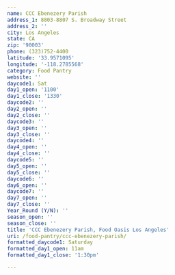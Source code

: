```yaml
---
name: CCC Ebenezery Parish
address_1: 8803-8807 S. Broadway Street
address_2: ''
city: Los Angeles
state: CA
zip: '90003'
phone: (323)752-4400
latitude: '33.9571095'
longitude: '-118.2785568'
category: Food Pantry
website: ''
daycode1: Sat
day1_open: '1100'
day1_close: '1330'
daycode2: ''
day2_open: ''
day2_close: ''
daycode3: ''
day3_open: ''
day3_close: ''
daycode4: ''
day4_open: ''
day4_close: ''
daycode5: ''
day5_open: ''
day5_close: ''
daycode6: ''
day6_open: ''
daycode7: ''
day7_open: ''
day7_close: ''
Year_Round (Y/N): ''
season_open: ''
season_close: ''
title: 'CCC Ebenezery Parish, Food Oasis Los Angeles'
uri: /food-pantry/ccc-ebenezery-parish/
formatted_daycode1: Saturday
formatted_day1_open: 11am
formatted_day1_close: '1:30pm'

---
```


